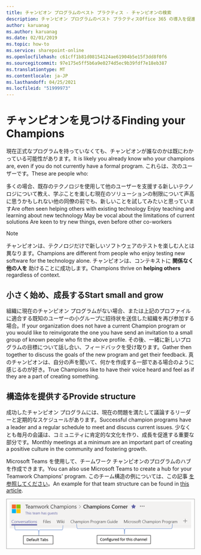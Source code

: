 ```yaml
---
title: チャンピオン プログラムのベスト プラクティス - チャンピオンの検索
description: チャンピオン プログラムのベスト プラクティスOffice 365 の導入を促進する
author: karuanag
ms.author: karuanag
ms.date: 02/01/2019
ms.topic: how-to
ms.service: sharepoint-online
ms.openlocfilehash: c61cff1b81d08154124ae61904b5e15f3dd8f0f6
ms.sourcegitcommit: 97e175e5ff5b6a9e0274d5ec9b39fdf7e18eb387
ms.translationtype: MT
ms.contentlocale: ja-JP
ms.lasthandoff: 04/25/2021
ms.locfileid: "51999973"
---
```

# <a name="finding-your-champions"></a><span data-ttu-id="b7462-103">チャンピオンを見つける</span><span class="sxs-lookup"><span data-stu-id="b7462-103">Finding your Champions</span></span> 

<span data-ttu-id="b7462-104">現在正式なプログラムを持っていなくても、チャンピオンが誰なのかは既にわかっている可能性があります。</span><span class="sxs-lookup"><span data-stu-id="b7462-104">It is likely you already know who your champions are, even if you do not currently have a formal program.</span></span>  <span data-ttu-id="b7462-105">これらは、次のユーザーです。</span><span class="sxs-lookup"><span data-stu-id="b7462-105">These are people who:</span></span>

<span data-ttu-id="b7462-106">多くの場合、既存のテクノロジを使用して他のユーザーを支援する新しいテクノロジについて教え、学ぶことを楽しむ現在のソリューションの制限について声高に思うかもしれない他の同僚の前でも、新しいことを試してみたいと思っています</span><span class="sxs-lookup"><span data-stu-id="b7462-106">Are often seen helping others with existing technology Enjoy teaching and learning about new technology May be vocal about the limitations of current solutions Are keen to try new things, even before other co-workers</span></span>

> [!NOTE]
> <span data-ttu-id="b7462-107">チャンピオンは、テクノロジだけで新しいソフトウェアのテストを楽しむ人とは異なります。</span><span class="sxs-lookup"><span data-stu-id="b7462-107">Champions are different from people who enjoy testing new software for the technology alone.</span></span> <span data-ttu-id="b7462-108">チャンピオンは、コンテキストに **関係なく他の人を** 助けることに成功します。</span><span class="sxs-lookup"><span data-stu-id="b7462-108">Champions thrive on **helping others** regardless of context.</span></span> 

## <a name="start-small-and-grow"></a><span data-ttu-id="b7462-109">小さく始め、成長する</span><span class="sxs-lookup"><span data-stu-id="b7462-109">Start small and grow</span></span>

<span data-ttu-id="b7462-110">組織に現在のチャンピオン プログラムがない場合、または上記のプロファイルに適合する既知のユーザーの小グループに招待状を送信した組織を再び参加する場合。</span><span class="sxs-lookup"><span data-stu-id="b7462-110">If your organization does not have a current Champion program or you would like to reinvigorate the one you have send an invitation to a small group of known people who fit the above profile.</span></span>  <span data-ttu-id="b7462-111">その後、一緒に新しいプログラムの目標について話し合い、フィードバックを受け取ります。</span><span class="sxs-lookup"><span data-stu-id="b7462-111">Gather then together to discuss the goals of the new program and get their feedback.</span></span> <span data-ttu-id="b7462-112">真のチャンピオンは、自分の声を聞いて、何かを作成する一部である場合のように感じるのが好き。</span><span class="sxs-lookup"><span data-stu-id="b7462-112">True Champions like to have their voice heard and feel as if they are a part of creating something.</span></span>  

## <a name="provide-structure"></a><span data-ttu-id="b7462-113">構造体を提供する</span><span class="sxs-lookup"><span data-stu-id="b7462-113">Provide structure</span></span>

<span data-ttu-id="b7462-114">成功したチャンピオン プログラムには、現在の問題を満たして議論するリーダーと定期的なスケジュールがあります。</span><span class="sxs-lookup"><span data-stu-id="b7462-114">Successful champion programs have a leader and a regular schedule to meet and discuss current issues.</span></span>  <span data-ttu-id="b7462-115">少なくとも毎月の会議は、コミュニティに肯定的な文化を作り、成長を促進する重要な部分です。</span><span class="sxs-lookup"><span data-stu-id="b7462-115">Monthly meetings at a minimum are an important part of creating a positive culture in the community and fostering growth.</span></span>  

<span data-ttu-id="b7462-116">Microsoft Teams を使用して、チームワーク チャンピオンのプログラムのハブを作成できます。</span><span class="sxs-lookup"><span data-stu-id="b7462-116">You can also use Microsoft Teams to create a hub for your Teamwork Champions' program.</span></span>  <span data-ttu-id="b7462-117">このチーム構造の例については、この記事 [を参照してください](/MicrosoftTeams/teams-adoption-your-first-teams)。</span><span class="sxs-lookup"><span data-stu-id="b7462-117">An example for that team structure can be found in [this article](/MicrosoftTeams/teams-adoption-your-first-teams).</span></span>

![チームワークチャンピオンチームのタブ](media/teams-adoption-tab-example.png)